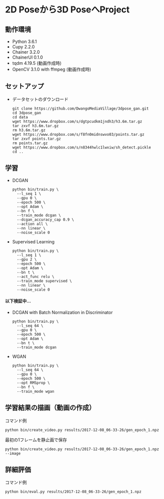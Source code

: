 # 2D Poseから3D PoseへProject

## 動作環境
  - Python 3.6.1
  - Cupy 2.2.0
  - Chainer 3.2.0
  - ChainerUI 0.1.0
  - tqdm 4.19.5 (動画作成時)
  - OpenCV 3.1.0 with ffmpeg (動画作成時)

## セットアップ
  - データセットのダウンロード
    ```
    git clone https://github.com/DwangoMediaVillage/3dpose_gan.git
    cd 3dpose_gan
    cd data
    wget https://www.dropbox.com/s/dgtpcudkm1jndh3/h3.6m.tar.gz
    tar zxvf h3.6m.tar.gz
    rm h3.6m.tar.gz
    wget https://www.dropbox.com/s/f8fn0midnswvo03/points.tar.gz
    tar zxvf points.tar.gz
    rm points.tar.gz
    wget https://www.dropbox.com/s/n8344hwlc1lwxiw/sh_detect.pickle
    cd ..
    ```

## 学習
  - DCGAN
    ```
    python bin/train.py \
      --l_seq 1 \
      --gpu 0 \
      --epoch 500 \
      --opt Adam \
      --bn f \
      --train_mode dcgan \
      --dcgan_accuracy_cap 0.9 \
      --action all \
      --nn linear \
      --noise_scale 0
    ```

  - Supervised Learning
    ```
    python bin/train.py \             
      --l_seq 1 \
      --gpu 2 \
      --epoch 500 \
      --opt Adam \
      --bn t \
      --act_func relu \
      --train_mode supervised \
      --nn linear \
      --noise_scale 0
    ```

#### 以下検証中...
  - DCGAN with Batch Normalization in Discriminator
    ```
    python bin/train.py \
      --l_seq 64 \
      --gpu 0 \
      --epoch 500 \
      --opt Adam \
      --bn t \
      --train_mode dcgan
    ```

  - WGAN
    ```
    python bin/train.py \
      --l_seq 64 \
      --gpu 0 \
      --epoch 500 \
      --opt RMSprop \
      --bn f \
      --train_mode wgan
    ```

## 学習結果の描画（動画の作成）
コマンド例
```
python bin/create_video.py results/2017-12-08_06-33-26/gen_epoch_1.npz
```
最初の1フレームを静止画で保存
```
python bin/create_video.py results/2017-12-08_06-33-26/gen_epoch_1.npz --image
```

## 詳細評価
コマンド例
```
python bin/eval.py results/2017-12-08_06-33-26/gen_epoch_1.npz
```
